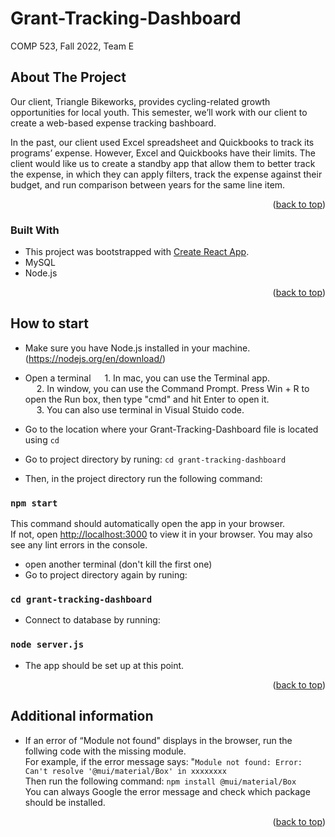 # Grant-Tracking-Dashboard
COMP 523, Fall 2022, Team E

## About The Project
Our client, Triangle Bikeworks, provides cycling-related growth opportunities for local youth. This semester, we’ll work with our client to create a web-based expense tracking bashboard.

In the past, our client used Excel spreadsheet and Quickbooks to track its programs’ expense. However, Excel and Quickbooks have their limits. The client would like us to create a standby app that allow them to better track the expense, in which they can apply filters, track the expense against their budget, and run comparison between years for the same line item.

<p align="right">(<a href="#readme-top">back to top</a>)</p>


### Built With

* This project was bootstrapped with [Create React App](https://github.com/facebook/create-react-app).
* MySQL 
* Node.js 
<p align="right">(<a href="#readme-top">back to top</a>)</p>


## How to start
* Make sure you have Node.js installed in your machine. (https://nodejs.org/en/download/)
* Open a terminal
&emsp; 1. In mac, you can use the Terminal app.\
&emsp; 2. In window, you can use the Command Prompt. Press Win + R to open the Run box, then type "cmd" and hit Enter to open it.\
&emsp; 3. You can also use terminal in Visual Stuido code.

* Go to the location where your Grant-Tracking-Dashboard file is located using `cd` 
* Go to project directory by runing: `cd grant-tracking-dashboard`
* Then, in the project directory run the following command:
###  `npm start`
This command should automatically open the app in your browser.\
If not, open [http://localhost:3000](http://localhost:3000) to view it in your browser.
You may also see any lint errors in the console.

* open another terminal (don't kill the first one)
* Go to project directory again by runing:
###  `cd grant-tracking-dashboard`
* Connect to database by running:
###  `node server.js`
* The app should be set up at this point.
<p align="right">(<a href="#readme-top">back to top</a>)</p>

## Additional information

* If an error of “Module not found" displays in the browser, run the follwing code with the missing module. \
  For example, if the error message says: "`Module not found: Error: Can't resolve '@mui/material/Box' in xxxxxxxx`\
  Then run the following command: ` npm install @mui/material/Box `  
  You can always Google the error message and check which package should be installed.

<p align="right">(<a href="#readme-top">back to top</a>)</p>
